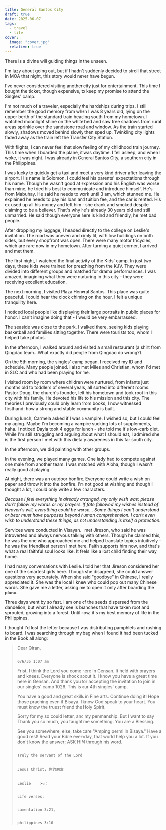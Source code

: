 ```yaml
---
title: General Santos City  
draft: true  
date: 2025-06-07  
tags:
  - travel
  - life
cover:
  image: "cover.jpg"
  relative: true
---
```


There is a divine will guiding things in the unseen.

I'm lazy about going out, but if I hadn't suddenly decided to stroll that street in MOA that night, this story would never have begun.

I've never considered visiting another city just for entertainment. This time I bought the ticket, though expensive, to keep my promise to attend the Singles' camp.

I'm not much of a traveler, especially the hardships during trips. I still remember the good memory from when I was 8 years old, lying on the upper berth of the standard train heading south from my hometown. I watched moonlight shine on the white bed and saw tree shadows from rural areas sprinkle over the sandstone road and window. As the train started slowly, shadows moved behind slowly then sped up. Twinkling city lights faded away as the train left the Transfer City Station.

With flights, I can never feel that slow feeling of my childhood train journey. This time when I boarded the plane, it was daytime. I fell asleep, and when I woke, it was night. I was already in General Santos City, a southern city in the Philippines.

I was lucky to quickly get a taxi and meet a very kind driver after leaving the airport. His name is Solomon. I could feel his parents' expectations through his name. Though he wasn't good at expression and his English was worse than mine, he tried his best to communicate and introduce himself. He's from Mabuhay. He said he needs to work until 3 am, which stunned me. He explained he needs to pay his loan and tuition fee, and the car is rented. His ex used up all his money and left him - she drank and smoked despite claiming to be a believer. That's why he's already 30 years old and still unmarried. He said though everyone here is kind and friendly, he met bad people. 

After dropping my luggage, I headed directly to the college on Leslie's invitation. The road was uneven and dimly lit, with low buildings on both sides, but every shopfront was open. There were many motor tricycles, which are rare now in my hometown. After turning a quiet corner, I arrived and met them.

The first night, I watched the final activity of the Kids' camp. In just two days, these kids were trained for preaching from the KJV. They were divided into different groups and matched for drama performances. I was amazed, imagining what they were nurturing in this city - they were receiving excellent education.

The next morning, I visited Plaza Heneral Santos. This place was quite peaceful. I could hear the clock chiming on the hour. I felt a unique tranquility here.

I noticed local people like displaying their large portraits in public places for honor. I can't imagine doing that - I would be very embarrassed.    

The seaside was close to the park. I walked there, seeing kids playing basketball and families sitting together. There were tourists too, whom I helped take photos.

In the afternoon, I walked around and visited a small restaurant (a shirt from Qingdao team...What exactly did people from Qingdao do wrong?).

On the 5th morning, the singles' camp began. I received my ID and schedule. Many people joined. I also met Miles and Christian, whom I'd met in SLC and who had been praying for me.

I visited room by room where children were nurtured, from infants just months old to toddlers of several years, all sorted into different rooms. Pastor Doug, the church's founder, left his hometown and took root in this city with his family. He devoted his life to his mission and this city. The theories I previously could only learn from books, I now witnessed firsthand: how a strong and stable community is built.

During lunch, Carmela asked if I was a vampire. I wished so, but I could feel my aging. Maybe I'm becoming a vampire sucking lots of supplements, haha. I noticed Dayla took 4 eggs for lunch - she told me it's low-carb diet. While I'm still struggling and arguing about what I should eat, I admired she is the first person I met with this dietary awareness in this far south city.

In the afternoon, we did painting with other groups.

In the evening, we played many games. One lady had to compete against one male from another team. I was matched with Aloha, though I wasn't really good at playing.

At night, there was an outdoor bonfire. Everyone could write a wish on paper and throw it into the bonfire. I'm not good at wishing and though I thought a lot, I could only write a few characters.

*Because I feel everything is already arranged, my only wish was: please don't follow my words or my prayers. If fate followed my wishes instead of Heaven's will, everything could be worse... Some things I can't understand or bear must have purposes beyond human comprehension. I can't even wish to understand these things, as not understanding is itself a protection.*     
  
Services were conducted in Visayan. I met Jireson, who said he was introverted and always nervous talking with others. Though he claimed this, he was the one who approached me and helped translate topics intuitively - he was the friendliest person I met here. Faith supports him now, and that's what a real faithful soul looks like. It feels like a lost child finding their way home.

I had many conversations with Leslie. I told her that Jireson considered her one of the smartest girls here. Though she disagreed, she could answer questions very accurately. When she said "goodbye" in Chinese, I really appreciated it. She was the  local I knew who could pop out many Chinese words. She gave me a letter, asking me to open it only after boarding the plane.

Three days went by so fast. I am one of the seeds dispersed from the dandelion, but what I already see is branches that have taken root and sprouted, growing into a forest. Until now, it's my best memory of life in the Philippines.

I thought I'd lost the letter because I was distributing pamphlets and rushing to board. I was searching through my bag when I found it had been tucked in the Book all along:    

> Dear Qiran,                                                               
>
>                                                                                                                                                6/6/35 1:07 am
>
> Frist, I think the Lord you come here in Gensan. It held with prayers and knees. Everyone is shock about it. I know you have a great time here in Gensan. And thank you for accepting the invitation to join in our singles' camp 1026. This is our 4th singles' camp.    
>
> You have a good and great skills in  Fine arts. Continue doing it! Hope those praching even if Bisaya. I know God speak to your heart. You must know the truest friend the Holy Spirit.   
>
> Sorry for my so could letter, and my penmanship. But I want to say Thank you so much, you taught me something. You are a Blessing.   
>  
> See you somewhere, else, take care "Amping permi in Bisaya."  Have a good rest! Read your Bible everyday, that world help you a lot. If you don't know the answer; ASK HIM through his word.    
>
>                                                                                                                        Truly the servant of the Lord   
>
>                                                                                                                            Jesus Christ; 你的朋友              
>
>                                                                                                                                       Leslie    >◁：         
>
>                                                                                                                                          Life verses: 
>
>                                                                                                                                          Lamentation 3:21,  
>
>                                                                                                                                         philippines 3:10
